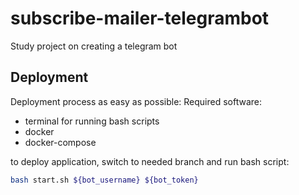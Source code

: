 # subscribe-mailer-telegrambot
Study project on creating a telegram bot

## Deployment
Deployment process as easy as possible:
Required software:
- terminal for running bash scripts
- docker
- docker-compose

to deploy application, switch to needed branch and run bash script:

```bash
bash start.sh ${bot_username} ${bot_token}
```
